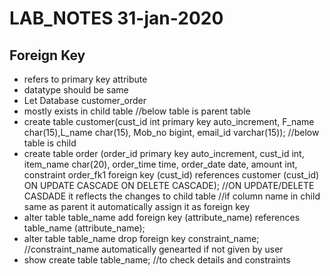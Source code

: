 # LAB_NOTES 31-jan-2020
## Foreign Key
- refers to primary key attribute
- datatype should be same 
- Let Database customer_order
- mostly exists in child table
//below table is parent table
- create table customer(cust_id int primary key auto_increment, F_name char(15),L_name char(15), Mob_no bigint, email_id varchar(15));
//below table is child
- create table order (order_id primary key auto_increment, cust_id int, item_name char(20), order_time time, order_date date, amount int, 
  constraint order_fk1 foreign key (cust_id) references customer (cust_id) ON UPDATE CASCADE ON DELETE CASCADE);
//ON UPDATE/DELETE CASDADE it reflects the changes to child table
//if column name in child same as parent it automatically assign it as foreign key 
- alter table table_name add foreign key (attribute_name) references table_name (attribute_name);
- alter table table_name drop foreign key constraint_name; //constraint_name automatically genearted if not given by user
- show create table table_name; //to check details and constraints

